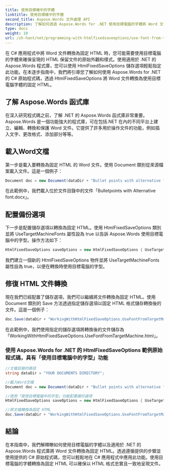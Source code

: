 ```yaml
---
title: 使用目標機中的字體
linktitle: 使用目標機中的字體
second_title: Aspose.Words 文件處理 API
description: 了解如何透過 Aspose.Words for .NET 使用目標電腦的字體將 Word 文件轉換為固定 HTML。
type: docs
weight: 10
url: /zh-hant/net/programming-with-htmlfixedsaveoptions/use-font-from-target-machine/
---
```


在 C# 應用程式中將 Word 文件轉換為固定 HTML 時，您可能需要使用目標電腦的字體來確保呈現的 HTML 保留文件的原始外觀和樣式。使用適用於 .NET 的 Aspose.Words 程式庫，您可以使用 HtmlFixedSaveOptions 儲存選項輕鬆指定此功能。在本逐步指南中，我們將引導您了解如何使用 Aspose.Words for .NET 的 C# 原始程式碼，透過 HtmlFixedSaveOptions 將 Word 文件轉換為使用目標電腦字體的固定 HTML。

## 了解 Aspose.Words 函式庫

在深入研究程式碼之前，了解 .NET 的 Aspose.Words 函式庫非常重要。 Aspose.Words 是一個功能強大的程式庫，可在包括.NET 在內的不同平台上建立、編輯、轉換和保護 Word 文件。它提供了許多用於操作文件的功能，例如插入文字、更改格式、添加部分等等。

## 載入Word文檔

第一步是載入要轉換為固定 HTML 的 Word 文件。使用 Document 類別從來源檔案載入文件。這是一個例子：

```csharp
Document doc = new Document(dataDir + "Bullet points with alternative font.docx");
```

在此範例中，我們載入位於文件目錄中的文件「Bulletpoints with Alternative font.docx」。

## 配置備份選項

下一步是配置儲存選項以轉換為固定 HTML。使用 HtmlFixedSaveOptions 類別並將 UseTargetMachineFonts 屬性設為 true 以告訴 Aspose.Words 使用目標電腦中的字型。操作方法如下：

```csharp
HtmlFixedSaveOptions saveOptions = new HtmlFixedSaveOptions { UseTargetMachineFonts = true };
```

我們建立一個新的 HtmlFixedSaveOptions 物件並將 UseTargetMachineFonts 屬性設為 true，以便在轉換時使用目標電腦的字型。

## 修復 HTML 文件轉換

現在我們已經配置了儲存選項，我們可以繼續將文件轉換為固定 HTML。使用 Document 類別的 Save 方法透過指定儲存選項以固定 HTML 格式儲存轉換後的文件。這是一個例子：

```csharp
doc.Save(dataDir + "WorkingWithHtmlFixedSaveOptions.UseFontFromTargetMachine.html", saveOptions);
```

在此範例中，我們使用指定的儲存選項將轉換後的文件儲存為「WorkingWithHtmlFixedSaveOptions.UseFontFromTargetMachine.html」。

### 使用 Aspose.Words for .NET 的 HtmlFixedSaveOptions 範例原始程式碼，具有「使用目標電腦中的字型」功能

```csharp
//文檔目錄的路徑
string dataDir = "YOUR DOCUMENTS DIRECTORY";

//載入Word文檔
Document doc = new Document(dataDir + "Bullet points with alternative font.docx");

//使用「使用目標電腦中的字型」功能配置備份選項
HtmlFixedSaveOptions saveOptions = new HtmlFixedSaveOptions { UseTargetMachineFonts = true };

//將文檔轉換為固定 HTML
doc.Save(dataDir + "WorkingWithHtmlFixedSaveOptions.UseFontFromTargetMachine.html", saveOptions);
```

## 結論

在本指南中，我們解釋瞭如何使用目標電腦的字體以及適用於 .NET 的 Aspose.Words 程式庫將 Word 文件轉換為固定 HTML。透過遵循提供的步驟並使用提供的 C# 原始程式碼，您可以輕鬆地在 C# 應用程式中應用此功能。使用目標電腦的字體轉換為固定 HTML 可以確保以 HTML 格式忠實且一致地呈現文件。
